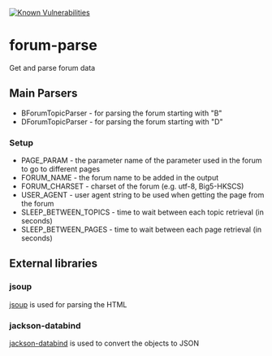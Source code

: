 [![Known Vulnerabilities](https://snyk.io//test/github/ocinpp/hk-film-calendar-info/badge.svg?targetFile=pom.xml)](https://snyk.io//test/github/ocinpp/hk-film-calendar-info?targetFile=pom.xml)

# forum-parse
Get and parse forum data


## Main Parsers

- BForumTopicParser - for parsing the forum starting with "B"
- DForumTopicParser - for parsing the forum starting with "D"

### Setup

- PAGE_PARAM - the parameter name of the parameter used in the forum to go to different pages 
- FORUM_NAME - the forum name to be added in the output
- FORUM_CHARSET - charset of the forum (e.g. utf-8, Big5-HKSCS)
- USER_AGENT - user agent string to be used when getting the page from the forum
- SLEEP_BETWEEN_TOPICS - time to wait between each topic retrieval (in seconds)
- SLEEP_BETWEEN_PAGES - time to wait between each page retrieval (in seconds)

## External libraries

### jsoup
[jsoup](https://jsoup.org/) is used for parsing the HTML

### jackson-databind
[jackson-databind](https://github.com/FasterXML/jackson-databind/) is used to convert the objects to JSON

